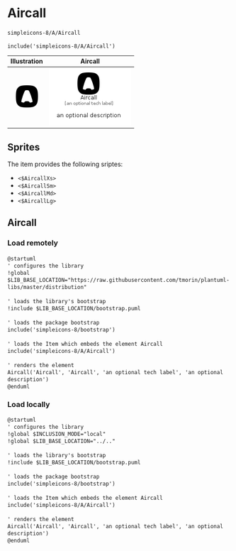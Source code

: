 # Aircall


```text
simpleicons-8/A/Aircall
```

```text
include('simpleicons-8/A/Aircall')
```



| Illustration | Aircall |
| :---: | :---: |
| ![illustration for Illustration](../../simpleicons-8/A/Aircall.png) | ![illustration for Aircall](../../simpleicons-8/A/Aircall.Local.png) |



## Sprites
The item provides the following sriptes:

- `<$AircallXs>`
- `<$AircallSm>`
- `<$AircallMd>`
- `<$AircallLg>`





## Aircall

### Load remotely
```plantuml
@startuml
' configures the library
!global $LIB_BASE_LOCATION="https://raw.githubusercontent.com/tmorin/plantuml-libs/master/distribution"

' loads the library's bootstrap
!include $LIB_BASE_LOCATION/bootstrap.puml

' loads the package bootstrap
include('simpleicons-8/bootstrap')

' loads the Item which embeds the element Aircall
include('simpleicons-8/A/Aircall')

' renders the element
Aircall('Aircall', 'Aircall', 'an optional tech label', 'an optional description')
@enduml
```

### Load locally
```plantuml
@startuml
' configures the library
!global $INCLUSION_MODE="local"
!global $LIB_BASE_LOCATION="../.."

' loads the library's bootstrap
!include $LIB_BASE_LOCATION/bootstrap.puml

' loads the package bootstrap
include('simpleicons-8/bootstrap')

' loads the Item which embeds the element Aircall
include('simpleicons-8/A/Aircall')

' renders the element
Aircall('Aircall', 'Aircall', 'an optional tech label', 'an optional description')
@enduml
```

